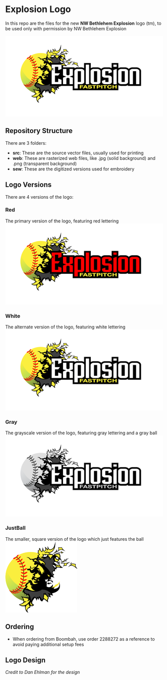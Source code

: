 # Explosion Logo

In this repo are the files for the new **NW Bethlehem Explosion** logo (tm), to be used only with permission by NW Bethlehem Explosion

![Explosion Logo](https://github.com/AdamPuzio/ExplosionLogo/raw/master/web/ExplosionLogo-White_500x257.png)

## Repository Structure

There are 3 folders:
- **src**: These are the source vector files, usually used for printing
- **web**: These are rasterized web files, like .jpg (solid background) and .png (transparent background)
- **sew**: These are the digitized versions used for embroidery

## Logo Versions

There are 4 versions of the logo:

### Red
The primary version of the logo, featuring red lettering
![Explosion Logo - Red](https://github.com/AdamPuzio/ExplosionLogo/raw/master/web/ExplosionLogo-Red_500x257.png)

### White
The alternate version of the logo, featuring white lettering
![Explosion Logo - White](https://github.com/AdamPuzio/ExplosionLogo/raw/master/web/ExplosionLogo-White_500x257.png)

### Gray
The grayscale version of the logo, featuring gray lettering and a gray ball
![Explosion Logo - Gray](https://github.com/AdamPuzio/ExplosionLogo/raw/master/web/ExplosionLogo-Gray_500x257.png)

### JustBall
The smaller, square version of the logo which just features the ball
![Explosion Logo - Just Ball](https://github.com/AdamPuzio/ExplosionLogo/raw/master/web/ExplosionLogoJustBall.png)

## Ordering

- When ordering from Boombah, use order 2288272 as a reference to avoid paying additional setup fees

## Logo Design

_Credit to Dan Ehlman for the design_